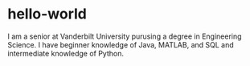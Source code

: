 # hello-world

I am a senior at Vanderbilt University purusing a degree in Engineering Science. I have beginner knowledge of Java, MATLAB, and SQL and intermediate knowledge of Python.
